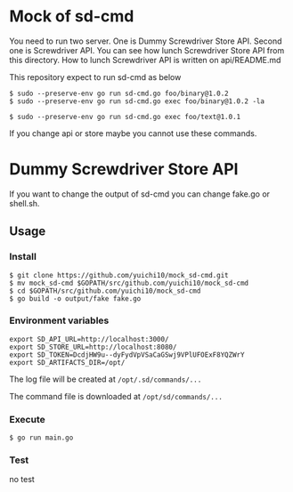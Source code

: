 # Mock of sd-cmd

You need to run two server. 
One is Dummy Screwdriver Store API. Second one is Screwdriver API.
You can see how lunch Screwdriver Store API from this directory. How to lunch Screwdriver API is written on api/README.md

This repository expect to run sd-cmd as below
```
$ sudo --preserve-env go run sd-cmd.go foo/binary@1.0.2
$ sudo --preserve-env go run sd-cmd.go exec foo/binary@1.0.2 -la

$ sudo --preserve-env go run sd-cmd.go exec foo/text@1.0.1
```

If you change api or store maybe you cannot use these commands.


# Dummy Screwdriver Store API

If you want to change the output of sd-cmd you can change fake.go or shell.sh.

## Usage

### Install
```
$ git clone https://github.com/yuichi10/mock_sd-cmd.git
$ mv mock_sd-cmd $GOPATH/src/github.com/yuichi10/mock_sd-cmd
$ cd $GOPATH/src/github.com/yuichi10/mock_sd-cmd
$ go build -o output/fake fake.go
```

### Environment variables
```
export SD_API_URL=http://localhost:3000/
export SD_STORE_URL=http://localhost:8080/
export SD_TOKEN=DcdjHW9u--dyFydVpVSaCaGSwj9VPlUFOExF8YQZWrY
export SD_ARTIFACTS_DIR=/opt/
```
The log file will be created at `/opt/.sd/commands/...`

The command file is downloaded at `/opt/sd/commands/...`

### Execute
```
$ go run main.go
```

### Test
no test
